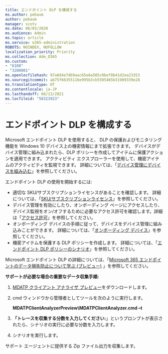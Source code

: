 ```yaml
---
title: エンドポイント DLP を構成する
ms.author: pebaum
author: pebaum
manager: scotv
ms.date: 08/03/2020
ms.audience: Admin
ms.topic: article
ms.service: o365-administration
ROBOTS: NOINDEX, NOFOLLOW
localization_priority: Priority
ms.collection: Adm_O365
ms.custom:
- "6108"
- "3200001"
ms.openlocfilehash: 97a8d4e7db9aac65e6a505c0bef8b41d2ea23353
ms.sourcegitcommit: ab75f66355116e995b3cb5505465b31989339e28
ms.translationtype: HT
ms.contentlocale: ja-JP
ms.lasthandoff: 08/13/2021
ms.locfileid: "58323923"
---
```

# <a name="configure-endpoint-dlp"></a>エンドポイント DLP を構成する

Microsoft エンドポイント DLP を使用すると、 DLP の保護およびモニタリング機能を Windows 10 デバイス上の機密情報にまで拡張できます。 デバイスがデバイス管理に組み込まれたら、DLP ポリシーを作成してアイテムに保護アクションを適用できます。 アクティビティ エクスプローラーを使用して、機密アイテムのアクティビティを監視できます。 詳細については、「[デバイス管理にデバイスを組み込む](https://docs.microsoft.com/microsoft-365/compliance/endpoint-dlp-getting-started#onboarding-devices-into-device-management)」を参照してください。  

エンドポイント DLP の使用を開始するには:

- 適切な SKU/サブスクリプションライセンスがあることを確認します。 詳細については、「[SKU/サブスクリプションライセンス](https://docs.microsoft.com/microsoft-365/compliance/endpoint-dlp-getting-started#skusubscriptions-licensing)」を参照してください。
- デバイス管理を有効にしたり、オンボーディング ページにアクセスしたり、デバイス監視をオン/オフするために必要なアクセス許可を確認します。詳細は「[アクセス許可](https://docs.microsoft.com/microsoft-365/compliance/endpoint-dlp-getting-started#permissions)」を参照してください。
- オンボーディング デバイスの手順に従って、デバイスをデバイス管理に組み込みことができます。 詳細については、「[オンボーディング デバイス](https://docs.microsoft.com/microsoft-365/compliance/endpoint-dlp-getting-started#onboarding-devices)」を参照してください。 
- 機密アイテムを保護する DLP ポリシーを作成します。 詳細については、「[エンドポイント DLP ポリシーのシナリオ](https://docs.microsoft.com/microsoft-365/compliance/endpoint-dlp-using?view=o365-worldwide#endpoint-dlp-policy-scenarios)」を参照してください。

Microsoft エンドポイント DLP の詳細については、「[Microsoft 365 エンドポイントのデータ損失防止について学ぶ (プレビュー)](https://docs.microsoft.com/microsoft-365/compliance/endpoint-dlp-learn-about) 」を参照してください。

**サポートが必要な場合の重要なデータ収集手順:**

1. [MDATP クライアント アナライザ プレビュー](https://aka.ms/betamdatpanalyzer)をダウンロードします。
1. cmd ウィンドウから管理者としてツールを次のように実行します。

    **MDATPClientAnalyzerPreview\MDATPClientAnalyzer.cmd –t**

1. **「トレースを収集する分数を入力してください:**」というプロンプトが表示されたら、シナリオの実行に必要な分数を入力します。
1. シナリオを実行します。

サポート エージェントに提供する Zip ファイル出力を収集します。

